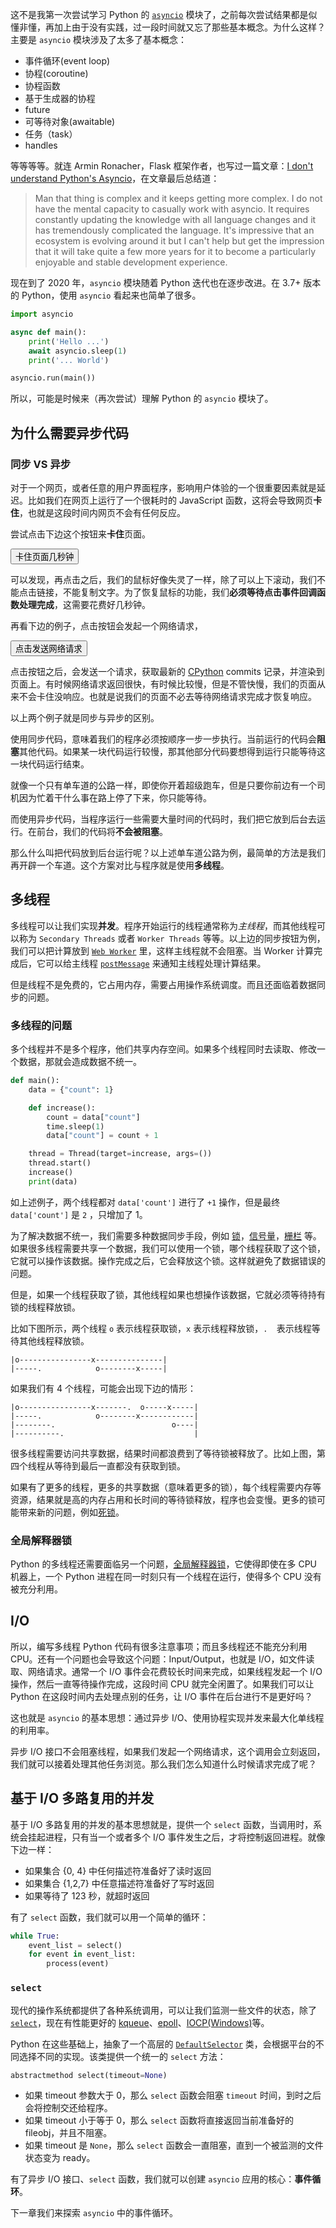 这不是我第一次尝试学习 Python 的 [`asyncio`](https://docs.python.org/3/library/asyncio.html) 模块了，之前每次尝试结果都是似懂非懂，再加上由于没有实践，过一段时间就又忘了那些基本概念。为什么这样？主要是 `asyncio` 模块涉及了太多了基本概念：

- 事件循环(event loop)
- 协程(coroutine)
- 协程函数
- 基于生成器的协程
- future
- 可等待对象(awaitable)
- 任务（task）
- handles

等等等等。就连 Armin Ronacher，Flask 框架作者，也写过一篇文章：[I don't understand Python's Asyncio](https://lucumr.pocoo.org/2016/10/30/i-dont-understand-asyncio/)，在文章最后总结道：

> Man that thing is complex and it keeps getting more complex. I do not have the mental capacity to casually work with asyncio. It requires constantly updating the knowledge with all language changes and it has tremendously complicated the language. It's impressive that an ecosystem is evolving around it but I can't help but get the impression that it will take quite a few more years for it to become a particularly enjoyable and stable development experience.

现在到了 2020 年，`asyncio` 模块随着 Python 迭代也在逐步改进。在 3.7+ 版本的 Python，使用 `asyncio` 看起来也简单了很多。

```py
import asyncio

async def main():
    print('Hello ...')
    await asyncio.sleep(1)
    print('... World')

asyncio.run(main())
```

所以，可能是时候来（再次尝试）理解 Python 的 `asyncio` 模块了。

## 为什么需要异步代码

### 同步 VS 异步

对于一个网页，或者任意的用户界面程序，影响用户体验的一个很重要因素就是延迟。比如我们在网页上运行了一个很耗时的 JavaScript 函数，这将会导致网页**卡住**，也就是这段时间内网页不会有任何反应。

尝试点击下边这个按钮来**卡住**页面。

<button id="laggy-button"> 卡住页面几秒钟</button>

<script>
    function fib(n) {
        if (n === 1 || n === 2) {
            return n
        }
        return fib(n-1) + fib(n-2)
    }
    let laggy_button = document.getElementById('laggy-button')
    laggy_button.addEventListener('click', function(e) {
        fib(44)
    })
</script>

可以发现，再点击之后，我们的鼠标好像失灵了一样，除了可以上下滚动，我们不能点击链接，不能复制文字。为了恢复鼠标的功能，我们**必须等待点击事件回调函数处理完成**，这需要花费好几秒钟。

再看下边的例子，点击按钮会发起一个网络请求，

<button id="fetch-button">点击发送网络请求</button>
<ul id="cpython-commits">

</ul>

<script>
let fetch_button = document.getElementById('fetch-button')
let commits_block = document.getElementById('cpython-commits')
fetch_button.addEventListener('click', async () => {
    commits_block.innerHTML = 'Fetching commits...'
    let response = await fetch('https://api.github.com/repos/python/cpython/commits')
    let result = await response.json()
    commits_block.innerHTML = ''
    for (let commit of result.slice(0, 3)) {
        let li = document.createElement('li')
        li.textContent = `${commit.commit.committer.name}: ${commit.commit.message}`
        commits_block.appendChild(li)
    }
})
</script>

点击按钮之后，会发送一个请求，获取最新的 [CPython](https://github.com/python/cpython) commits 记录，并渲染到页面上。有时候网络请求返回很快，有时候比较慢，但是不管快慢，我们的页面从来不会卡住没响应。也就是说我们的页面不必去等待网络请求完成才恢复响应。

以上两个例子就是同步与异步的区别。

使用同步代码，意味着我们的程序必须按顺序一步一步执行。当前运行的代码会**阻塞**其他代码。如果某一块代码运行较慢，那其他部分代码要想得到运行只能等待这一块代码运行结束。

就像一个只有单车道的公路一样，即使你开着超级跑车，但是只要你前边有一个司机因为忙着干什么事在路上停了下来，你只能等待。

而使用异步代码，当程序运行一些需要大量时间的代码时，我们把它放到后台去运行。在前台，我们的代码将**不会被阻塞**。

那么什么叫把代码放到后台运行呢？以上述单车道公路为例，最简单的方法是我们再开辟一个车道。这个方案对比与程序就是使用**多线程**。

## 多线程

多线程可以让我们实现**并发**。程序开始运行的线程通常称为*主线程*，而其他线程可以称为 `Secondary Threads` 或者 `Worker Threads` 等等。以上边的同步按钮为例，我们可以把计算放到 [`Web Worker`](https://developer.mozilla.org/zh-CN/docs/Web/API/Web_Workers_API/Using_web_workers) 里，这样主线程就不会阻塞。当 Worker 计算完成后，它可以给主线程 [`postMessage`](https://developer.mozilla.org/zh-CN/docs/Web/API/Worker/postMessage) 来通知主线程处理计算结果。

但是线程不是免费的，它占用内存，需要占用操作系统调度。而且还面临着数据同步的问题。

### 多线程的问题

多个线程并不是多个程序，他们共享内存空间。如果多个线程同时去读取、修改一个数据，那就会造成数据不统一。

```py
def main():
    data = {"count": 1}

    def increase():
        count = data["count"]
        time.sleep(1)
        data["count"] = count + 1

    thread = Thread(target=increase, args=())
    thread.start()
    increase()
    print(data)
```

如上述例子，两个线程都对 `data['count']` 进行了 `+1` 操作，但是最终 `data['count']` 是 `2` ，只增加了 1。

为了解决数据不统一，我们需要多种数据同步手段，例如 [锁](https://docs.python.org/zh-cn/3/library/threading.html#lock-objects)，[信号量](https://docs.python.org/zh-cn/3/library/threading.html#semaphore-objects)，[栅栏](https://docs.python.org/zh-cn/3/library/threading.html#barrier-objects) 等。如果很多线程需要共享一个数据，我们可以使用一个锁，哪个线程获取了这个锁，它就可以操作该数据。操作完成之后，它会释放这个锁。这样就避免了数据错误的问题。

但是，如果一个线程获取了锁，其他线程如果也想操作该数据，它就必须等待持有锁的线程释放锁。

比如下图所示，两个线程 `o` 表示线程获取锁，`x` 表示线程释放锁，`.  `表示线程等待其他线程释放锁。

```
|o----------------x---------------|
|-----.            o--------x-----|
```

如果我们有 4 个线程，可能会出现下边的情形：

```
|o----------------x-------.  o-----x-----|
|-----.            o--------x------------|
|--------.                          o----|
|----------.                             |
```

很多线程需要访问共享数据，结果时间都浪费到了等待锁被释放了。比如上图，第四个线程从等待到最后一直都没有获取到锁。

如果有了更多的线程，更多的共享数据（意味着更多的锁），每个线程需要内存等资源，结果就是高的内存占用和长时间的等待锁释放，程序也会变慢。更多的锁可能带来新的问题，例如[死锁](https://zh.wikipedia.org/zh-cn/%E6%AD%BB%E9%94%81)。

### 全局解释器锁

Python 的多线程还需要面临另一个问题，[全局解释器锁](https://zh.wikipedia.org/wiki/%E5%85%A8%E5%B1%80%E8%A7%A3%E9%87%8A%E5%99%A8%E9%94%81)，它使得即使在多 CPU 机器上，一个 Python 进程在同一时刻只有一个线程在运行，使得多个 CPU 没有被充分利用。

## I/O

所以，编写多线程 Python 代码有很多注意事项；而且多线程还不能充分利用 CPU。还有一个问题也会导致这个问题：Input/Output，也就是 I/O，如文件读取、网络请求。通常一个 I/O 事件会花费较长时间来完成，如果线程发起一个 I/O 操作，然后一直等待操作完成，这段时间 CPU 就完全闲置了。如果我们可以让 Python 在这段时间内去处理点别的任务，让 I/O 事件在后台进行不是更好吗？

这也就是 `asyncio` 的基本思想：通过异步 I/O、使用协程实现并发来最大化单线程的利用率。

异步 I/O 接口不会阻塞线程，如果我们发起一个网络请求，这个调用会立刻返回，我们就可以接着处理其他任务浏览。那么我们怎么知道什么时候请求完成了呢？

## 基于 I/O 多路复用的并发

基于 I/O 多路复用的并发的基本思想就是，提供一个 `select` 函数，当调用时，系统会挂起进程，只有当一个或者多个 I/O 事件发生之后，才将控制返回进程。就像下边一样：

- 如果集合 {0, 4} 中任何描述符准备好了读时返回
- 如果集合 {1,2,7} 中任意描述符准备好了写时返回
- 如果等待了 123 秒，就超时返回

有了 `select` 函数，我们就可以用一个简单的循环：

```py
while True:
    event_list = select()
    for event in event_list:
        process(event)
```

### `select`

现代的操作系统都提供了各种系统调用，可以让我们监测一些文件的状态，除了 [`select`](http://man7.org/linux/man-pages/man2/select.2.html)，现在有性能更好的 [kqueue](https://www.freebsd.org/cgi/man.cgi?kqueue)、[epoll](https://zh.wikipedia.org/wiki/Epoll)、[IOCP(Windows)](https://docs.microsoft.com/zh-cn/windows/win32/fileio/i-o-completion-ports?redirectedfrom=MSDN)等。

Python 在这些基础上，抽象了一个高层的 [`DefaultSelector`](https://docs.python.org/zh-cn/3/library/selectors.html#selectors.DefaultSelector) 类，会根据平台的不同选择不同的实现。该类提供一个统一的 `select` 方法：

```py
abstractmethod select(timeout=None)
```

- 如果 timeout 参数大于 0，那么 `select` 函数会阻塞 `timeout` 时间，到时之后会将控制交还给程序。
- 如果 timeout 小于等于 0，那么 `select` 函数将直接返回当前准备好的 fileobj，并且不阻塞。
- 如果 timeout 是 `None`，那么 `select` 函数会一直阻塞，直到一个被监测的文件状态变为 ready。

有了异步 I/O 接口、`select` 函数，我们就可以创建 `asyncio` 应用的核心：**事件循环**。

下一章我们来探索 `asyncio` 中的事件循环。